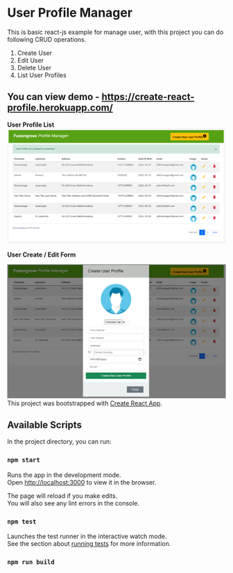 
# User Profile Manager

This is basic react-js example for manage user, with this project you can do following CRUD operations.

 1. Create User 
 2. Edit User 
 3. Delete User 
 4. List User Profiles
 

## You can view demo - https://create-react-profile.herokuapp.com/

**User Profile List**
![enter image description here](https://raw.githubusercontent.com/TharangaSri/user-profile/development/doc-img/img1.PNG)

**User Create / Edit Form**

![enter image description here](https://raw.githubusercontent.com/TharangaSri/user-profile/development/doc-img/img2.PNG)
This project was bootstrapped with [Create React App](https://github.com/facebook/create-react-app).

## Available Scripts

In the project directory, you can run:

### `npm start`

Runs the app in the development mode.\
Open [http://localhost:3000](http://localhost:3000) to view it in the browser.

The page will reload if you make edits.\
You will also see any lint errors in the console.

### `npm test`

Launches the test runner in the interactive watch mode.\
See the section about [running tests](https://facebook.github.io/create-react-app/docs/running-tests) for more information.

### `npm run build`
